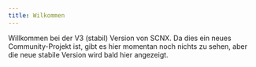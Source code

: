 ```yaml
---
title: Wilkommen
---
```

Willkommen bei der V3 (stabil) Version von SCNX. Da dies ein neues Community-Projekt ist, gibt es hier momentan noch nichts zu sehen, aber die neue stabile Version wird bald hier angezeigt.